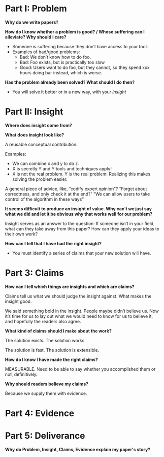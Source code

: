 # Part I: Problem

**Why do we write papers?**

**How do I know whether a problem is good? / Whose suffering can I alleviate? Why should I care?**

- Someone is suffering because they don’t have access to your tool.
- Examples of bad/good problems:
    - Bad: We don’t know how to do foo.
    - Bad: Foo exists, but is practically too slow
    - Good: Users want to do foo, but they cannot, so they spend xxx hours doing bar instead, which is worse.
    

**Has the problem already been solved? What should I do then?**

- You will solve it better or in a new way, with your *insight*

# Part II: Insight

**Where does insight come from?**

**What does insight look like?**

A reusable conceptual contribution.

Examples:

- We can combine x and y to do z.
- X is secretly Y and Y tools and techniques apply!
- X is not the real problem. Y is the real problem. Realizing this makes solving the problem easier.

A general piece of advice, like, “codify expert opinion”? “Forget about correctness, and only check it at the end?” “We can allow users to take control of the algorithm in these ways”

**It seems difficult to produce an insight of value. Why can’t we just say what we did and let it be obvious why that works well for our problem?**

Insight serves as an answer to the question: If someone isn’t in your field, what can they take away from this paper? How can they apply your ideas to their own work?

**How can I tell that I have had the right insight?**

- You must identify a series of claims that your new solution will have.

# Part 3: Claims

**How can I tell which things are insights and which are claims?**

Claims tell us what we should judge the insight against. What makes the insight good.

We said something bold in the insight. People maybe didn’t believe us. Now it’s time for us to lay out what we would need to know for us to believe it, and hopefully the readers also agree.

**What kind of claims should I make about the work?**

The solution exists. The solution works.

The solution is fast. The solution is extensible.

**How do I know I have made the right claims?**

MEASURABLE. Need to be able to say whether you accomplished them or not, definitively. 

**Why should readers believe my claims?**

Because we supply them with evidence.

# Part 4: Evidence


# Part 5: Deliverance 

**Why do Problem, Insight, Claims, Evidence explain my paper's story?**